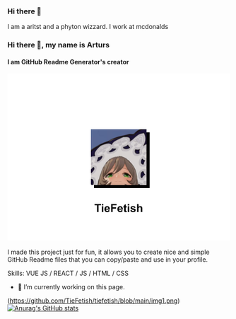 ### Hi there 👋

I am a aritst and a phyton wizzard. I work at mcdonalds
### Hi there 👋, my name is Arturs
#### I am GitHub Readme Generator's creator
![I am GitHub Readme Generator's creator](https://github.com/TieFetish/tiefetish/blob/main/img1.png)

I made this project just for fun, it allows you to create nice and simple GitHub Readme files that you can copy/paste and use in your profile.

Skills: VUE JS / REACT / JS / HTML / CSS

- 🔭 I’m currently working on this page. 





(https://github.com/TieFetish/tiefetish/blob/main/img1.png)
[![Anurag's GitHub stats](https://github-readme-stats.vercel.app/api?username=TieFetish)](https://github.com/anuraghazra/github-readme-stats)
